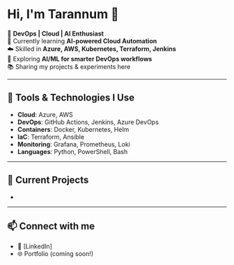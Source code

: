 <!--
**tarannumaicloud/tarannumaicloud** is a ✨ _special_ ✨ repository because its `README.md` (this file) appears on your GitHub profile.

Here are some ideas to get you started:

- 🔭 I’m currently working on ...
- 🌱 I’m currently learning ...
- 👯 I’m looking to collaborate on ...
- 🤔 I’m looking for help with ...
- 💬 Ask me about ...
- 📫 How to reach me: ...
- 😄 Pronouns: ...
- ⚡ Fun fact: ...
-->
# Hi, I'm Tarannum 👋

🚀 **DevOps | Cloud | AI Enthusiast**  
🌱 Currently learning **AI-powered Cloud Automation**  
☁️ Skilled in **Azure, AWS, Kubernetes, Terraform, Jenkins**  
🤖 Exploring **AI/ML for smarter DevOps workflows**  
📚 Sharing my projects & experiments here  

---

## 🔧 Tools & Technologies I Use
- **Cloud**: Azure, AWS  
- **DevOps**: GitHub Actions, Jenkins, Azure DevOps  
- **Containers**: Docker, Kubernetes, Helm  
- **IaC**: Terraform, Ansible  
- **Monitoring**: Grafana, Prometheus, Loki  
- **Languages**: Python, PowerShell, Bash  

---

## 📌 Current Projects
-   

---

## 📫 Connect with me
- 💼 [LinkedIn]
- 🌐 Portfolio (coming soon!)  
